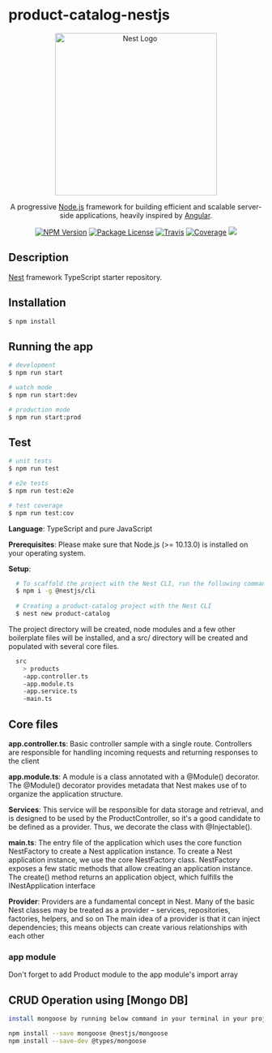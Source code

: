 # product-catalog-nestjs

<p align="center">
  <a href="http://nestjs.com/" target="blank"><img src="https://nestjs.com/img/logo_text.svg" width="320" alt="Nest Logo" /></a>
</p>

[travis-image]: https://api.travis-ci.org/nestjs/nest.svg?branch=master
[travis-url]: https://travis-ci.org/nestjs/nest
[linux-image]: https://img.shields.io/travis/nestjs/nest/master.svg?label=linux
[linux-url]: https://travis-ci.org/nestjs/nest
  
<p align="center">A progressive <a href="http://nodejs.org" target="blank">Node.js</a> framework for building efficient and scalable server-side applications, heavily inspired by <a href="https://angular.io" target="blank">Angular</a>.</p>
<p align="center">
<a href="https://www.npmjs.com/~nestjscore"><img src="https://img.shields.io/npm/v/@nestjs/core.svg" alt="NPM Version" /></a>
<a href="https://www.npmjs.com/~nestjscore"><img src="https://img.shields.io/npm/l/@nestjs/core.svg" alt="Package License" /></a>
<a href="https://travis-ci.org/nestjs/nest"><img src="https://api.travis-ci.org/nestjs/nest.svg?branch=master" alt="Travis" /></a>
<a href="https://coveralls.io/github/nestjs/nest?branch=master"><img src="https://coveralls.io/repos/github/nestjs/nest/badge.svg?branch=master#5" alt="Coverage" /></a>
<a href="https://twitter.com/ishailesmishr"><img src="https://img.shields.io/twitter/follow/ishailesmishra.svg?style=social&label=Follow"></a>
</p>
  <!--[![Backers on Open Collective](https://opencollective.com/nest/backers/badge.svg)](https://opencollective.com/nest#backer)
  [![Sponsors on Open Collective](https://opencollective.com/nest/sponsors/badge.svg)](https://opencollective.com/nest#sponsor)-->

## Description

[Nest](https://github.com/nestjs/nest) framework TypeScript starter repository.

## Installation

```bash
$ npm install
```

## Running the app

```bash
# development
$ npm run start

# watch mode
$ npm run start:dev

# production mode
$ npm run start:prod
```

## Test

```bash
# unit tests
$ npm run test

# e2e tests
$ npm run test:e2e

# test coverage
$ npm run test:cov
```

**Language**: TypeScript and pure JavaScript

**Prerequisites**: Please make sure that Node.js (>= 10.13.0) is installed on your operating system.

**Setup**:

```bash
  # To scaffold the project with the Nest CLI, run the following commands
  $ npm i -g @nestjs/cli
  
  # Creating a product-catalog project with the Nest CLI
  $ nest new product-catalog
```

The project directory will be created, node modules and a few other boilerplate files will be installed, and a src/ directory will be created and populated with several core files.

```bash
  src
    > products
    -app.controller.ts
    -app.module.ts
    -app.service.ts
    -main.ts
```

## **Core files**

**app.controller.ts**: Basic controller sample with a single route. Controllers are responsible for handling incoming requests and returning responses to the client

**app.module.ts**: A module is a class annotated with a @Module() decorator. The @Module() decorator provides metadata that Nest makes use of to organize the application structure.

**Services**: This service will be responsible for data storage and retrieval, and is designed to be used by the ProductController, so it's a good candidate to be defined as a provider. Thus, we decorate the class with @Injectable().

**main.ts**: The entry file of the application which uses the core function NestFactory to create a Nest application instance. To create a Nest application instance, we use the core NestFactory class. NestFactory exposes a few static methods that allow creating an application instance. The create() method returns an application object, which fulfills the INestApplication interface

**Provider**: Providers are a fundamental concept in Nest. Many of the basic Nest classes may be treated as a provider – services, repositories, factories, helpers, and so on
The main idea of a provider is that it can inject dependencies; this means objects can create various relationships with each other

### app module

Don't forget to add Product module to the app module's import array

## CRUD Operation using [Mongo DB]

```bash
install mongoose by running below command in your terminal in your project dir

npm install --save mongoose @nestjs/mongoose
npm install --save-dev @types/mongoose
```

